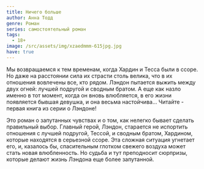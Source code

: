 ```yaml
---
title: Ничего больше
author: Анна Тодд
genre: Роман
series: самостоятельный роман
tags:
  - 18+
image: /src/assets/img/xzaedmmm-615jpg.jpg
have: true
---
```

Мы возвращаемся к тем временам, когда Хардин и Тесса были в ссоре. Но даже на расстоянии сила их страсти столь велика, что в их отношения вовлечены все, кто рядом. Лэндон пытается выжить между двух огней: лучшей подругой и сводным братом. А еще как назло именно в тот момент, когда он вновь влюбляется, в его жизни появляется бывшая девушка, и она весьма настойчива... Читайте - первая книга из серии о Лэндоне! 

Это роман о запутанных чувствах и о том, как нелегко бывает сделать правильный выбор. Главный герой, Лэндон, старается не испортить отношения с лучшей подругой, Тессой, и сводным братом, Хардином, которые находятся в серьезной ссоре. Эта сложная ситуация угнетает его, и, казалось бы, спасительным глотком свежего воздуха может стать новая влюбленность. Но судьба и тут преподносит сюрпризы, которые делают жизнь Лэндона еще более запутанной.
